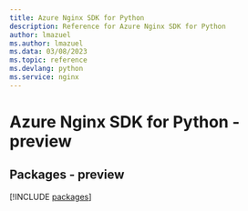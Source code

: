 ```yaml
---
title: Azure Nginx SDK for Python
description: Reference for Azure Nginx SDK for Python
author: lmazuel
ms.author: lmazuel
ms.data: 03/08/2023
ms.topic: reference
ms.devlang: python
ms.service: nginx
---
```

# Azure Nginx SDK for Python - preview
## Packages - preview
[!INCLUDE [packages](nginx-index.md)]